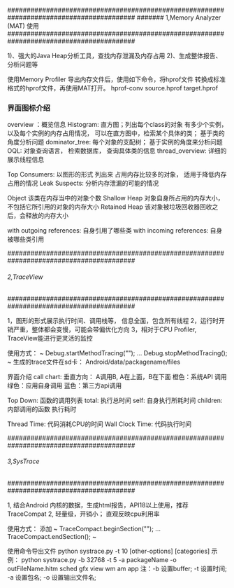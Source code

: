 #########################################################################################
####### 1,Memory Analyzer (MAT) 使用
#########################################################################################

1)、强大的Java Heap分析工具，查找内存泄漏及内存占用
2)、生成整体报告、分析问题等

使用Memory Profiler 导出内存文件后，使用如下命令，将hprof文件 转换成标准格式的hprof文件，再使用MAT打开。
hprof-conv source.hprof target.hprof


### 界面图标介绍

overview ：概览信息
Histogram: 直方图；列出每个class的对象 有多少个实例，以及每个实例的内存占用情况， 
           可以在直方图中，检索某个具体的类； 基于类的角度分析问题
dominator_tree: 每个对象的支配树； 基于实例的角度来分析问题
OQL: 对象查询语言， 检索数据库， 查询具体类的信息
thread_overview: 详细的展示线程信息

Top Consumers: 以图形的形式 列出来 占用内存比较多的对象， 适用于降低内存占用的情况
Leak Suspects: 分析内存泄漏的可能的情况


Object	该类在内存当中的对象个数
Shallow Heap 对象自身所占用的内存大小，不包括它所引用的对象的内存大小
Retained Heap 该对象被垃圾回收器回收之后，会释放的内存大小

with outgoing references: 自身引用了哪些类
with incoming references: 自身被哪些类引用



#########################################################################################
######  2,TraceView 
#########################################################################################

1，图形的形式展示执行时间、调用栈等， 信息全面，包含所有线程
2，运行时开销严重，整体都会变慢，可能会带偏优化方向
3，相对于CPU Profiler, TraceView能进行更灵活的监控

使用方式：
~
    Debug.startMethodTracing("");
    ...
    Debug.stopMethodTracing();
~
生成的trace文件在sd卡： Android/data/packagename/files

界面介绍
call chart:
垂直方向： A调用B, A在上面，B在下面
橙色：系统API 调用
绿色：应用自身调用
蓝色：第三方api调用

Top Down:
函数的调用列表
total: 执行总时间
self:  自身执行所耗时间 
children:  内部调用的函数 执行耗时

Thread Time:  代码消耗CPU的时间
Wall Clock Time: 代码执行时间


#########################################################################################
######  3,SysTrace
#########################################################################################

1, 结合Android 内核的数据，生成html报告，API18以上使用，推荐TraceCompat
2, 轻量级，开销小； 直观反映cpu利用率

使用方式：
添加
~
    TraceCompact.beginSection("");
    ...
    TraceCompact.endSection();
~

使用命令导出文件
    python systrace.py -t 10 [other-options] [categories]
示例：
    python systrace.py -b 32768 -t 5 -a packageName -o outFileName.hitm sched gfx view wm am app
注：-b 设置buffer;  -t 设置时间; -a 设置包名; -o 设置输出文件名;


